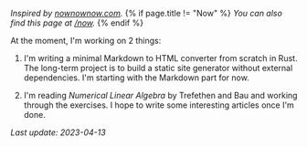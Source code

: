 
_Inspired by [nownownow.com](https://www.nownownow.com/about)._
{% if page.title != "Now" %} _You can also find this page at [/now](/now)._
{% endif %}

At the moment, I'm working on 2 things:

1. I'm writing a minimal Markdown to HTML converter from scratch in Rust. The long-term
   project is to build a static site generator without external
   dependencies. I'm starting with the Markdown part for now.

2. I'm reading _Numerical Linear Algebra_ by Trefethen and Bau and working
   through the exercises. I hope to write some interesting articles once I'm
   done.

_Last update: 2023-04-13_
